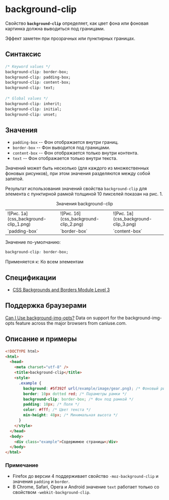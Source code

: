# background-clip

Свойство **`background-clip`** определяет, как цвет фона или фоновая картинка должна выводиться под границами.

Эффект заметен при прозрачных или пунктирных границах.

## Синтаксис

```css
/* Keyword values */
background-clip: border-box;
background-clip: padding-box;
background-clip: content-box;
background-clip: text;

/* Global values */
background-clip: inherit;
background-clip: initial;
background-clip: unset;
```

## Значения

- `padding-box` -- Фон отображается внутри границ.
- `border-box` -- Фон выводится под границами.
- `content-box` -- Фон отображается только внутри контента.
- `text` -- Фон отображается только внутри текста.

Значений может быть несколько (для каждого из множественных фоновых рисунков), при этом значения разделяются между собой запятой.

Результат использования значений свойства `background-clip` для элемента с пунктирной рамкой толщиной 10 пикселей показан на рис. 1.

<table markdown="1">
<caption>Значения background-clip</caption>
<tr>
<td>![Рис. 1а](css_background-clip_1.png)</td>
<td>![Рис. 1б](css_background-clip_2.png)</td>
<td>![Рис. 1в](css_background-clip_3.png)</td>
</tr>
<tr><td>`padding-box`</td><td>`border-box`</td><td>`content-box`</td></tr>
</table>

Значение по-умолчанию:

```css
background-clip: border-box;
```

Применяется к: Ко всем элементам

## Спецификации

- [CSS Backgrounds and Borders Module Level 3](http://dev.w3.org/csswg/css3-background/#the-background-clip)

## Поддержка браузерами

<p class="ciu_embed" data-feature="background-img-opts" data-periods="future_1,current,past_1,past_2">
  <a href="http://caniuse.com/#feat=background-img-opts">Can I Use background-img-opts?</a> Data on support for the background-img-opts feature across the major browsers from caniuse.com.
</p>

## Описание и примеры

```html
<!DOCTYPE html>
<html>
  <head>
    <meta charset="utf-8" />
    <title>background-clip</title>
    <style>
      .example {
        background: #5f392f url(/example/image/gear.png); /* Фоновый рисунок */
        border: 10px dotted red; /* Параметры рамки */
        background-clip: border-box; /* Фон под рамкой */
        padding: 10px; /* Поля */
        color: #fff; /* Цвет текста */
        min-height: 48px; /* Минимальная высота */
      }
    </style>
  </head>
  <body>
    <div class="example">Содержимое страницы</div>
  </body>
</html>
```

### Примечание

- Firefox до версии 4 поддерживает свойство `-moz-background-clip` и значения `padding` и `border`.
- В Chrome, Safari, Opera и Android значение `text` работает только со свойством `-webkit-background-clip`.
